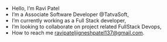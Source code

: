 -  Hello, I’m Ravi Patel
-  I’m a Associate Software Developer @TatvaSoft,
-  I’m currently working as a Full Stack developer,
-  I’m looking to collaborate on project related FullStack Devops,
-  How to reach me ravipateljigneshpatel137@gmail.com.
